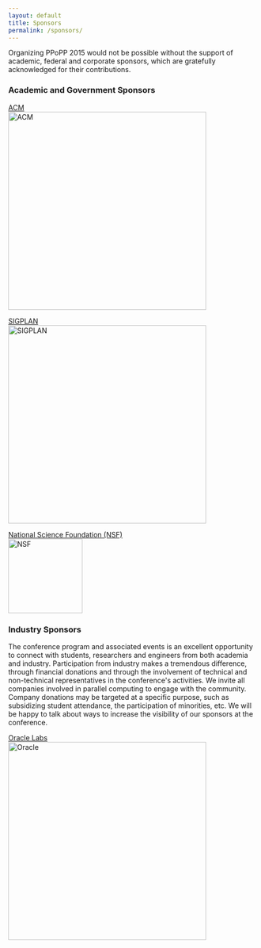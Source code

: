 ```yaml
---
layout: default
title: Sponsors 
permalink: /sponsors/
---
```


Organizing PPoPP 2015 would not be possible without the support of academic,
federal and corporate sponsors, which are gratefully acknowledged for their
contributions.

### Academic and Government Sponsors

[ACM](http://www.acm.org)  
<a href="//www.acm.org"><img src="../images/acm_logo.gif" alt="ACM" style="width: 400px;"/></a>

[SIGPLAN](http://www.sigplan.org)  
<a href="//www.sigplan.org/"><img src="../images/sigplan.png" alt="SIGPLAN" style="width: 400px;"/></a>

[National Science Foundation (NSF)](http://www.nsf.gov/)  
<a href="//www.nsf.gov/"><img src="../images/nsf1.gif" alt="NSF" style="width: 150px;"/></a>

### Industry Sponsors

The conference program and associated events is an excellent opportunity
to connect with students, researchers and engineers from both academia
and industry. Participation from industry makes a tremendous difference,
through financial donations and through the involvement of technical and
non-technical representatives in the conference's activities. We invite
all companies involved in parallel computing to engage with the
community. Company donations may be targeted at a specific purpose, such
as subsidizing student attendance, the participation of minorities, etc.
We will be happy to talk about ways to increase the visibility of our
sponsors at the conference.

[Oracle Labs](http://www.oracle.com)  
<a href="//www.oracle.com/"><img src="../images/oracle_logo.bmp" alt="Oracle" style="width: 400px;"/></a>

